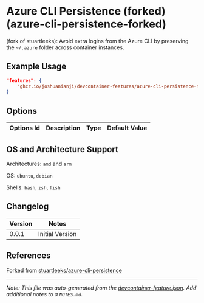 
# Azure CLI Persistence (forked) (azure-cli-persistence-forked)

(fork of stuartleeks): Avoid extra logins from the Azure CLI by preserving the `~/.azure` folder across container instances.

## Example Usage

```json
"features": {
    "ghcr.io/joshuanianji/devcontainer-features/azure-cli-persistence-forked:0": {}
}
```

## Options

| Options Id | Description | Type | Default Value |
| ---------- | ----------- | ---- | ------------- |


## OS and Architecture Support

Architectures: `amd` and `arm`

OS: `ubuntu`, `debian`

Shells: `bash`, `zsh`, `fish`

## Changelog

| Version | Notes           |
| ------- | --------------- |
| 0.0.1   | Initial Version |

## References

Forked from [stuartleeks/azure-cli-persistence](https://github.com/stuartleeks/dev-container-features/tree/main/src/azure-cli-persistence)


---

_Note: This file was auto-generated from the [devcontainer-feature.json](https://github.com/joshuanianji/devcontainer-features/blob/main/src/azure-cli-persistence-forked/devcontainer-feature.json).  Add additional notes to a `NOTES.md`._
